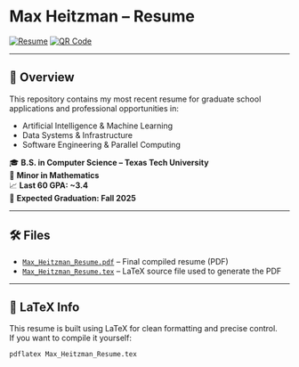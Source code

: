 # Max Heitzman – Resume

[![Resume](https://img.shields.io/badge/Resume-View-blue?style=flat-square&logo=adobeacrobatreader)](https://raw.githubusercontent.com/maxheitzman/Resume_Updated/main/Max_Heitzman_Resume.pdf)
[![QR Code](https://api.qrserver.com/v1/create-qr-code/?size=110x110&data=https://raw.githubusercontent.com/maxheitzman/Resume_Updated/main/Max_Heitzman_Resume.pdf)](https://raw.githubusercontent.com/maxheitzman/Resume_Updated/main/Max_Heitzman_Resume.pdf)

---

## 📄 Overview

This repository contains my most recent resume for graduate school applications and professional opportunities in:

- Artificial Intelligence & Machine Learning  
- Data Systems & Infrastructure  
- Software Engineering & Parallel Computing  

🎓 **B.S. in Computer Science – Texas Tech University**  
📍 **Minor in Mathematics**  
📈 **Last 60 GPA: ~3.4**  
📅 **Expected Graduation: Fall 2025**

---

## 🛠️ Files

- [`Max_Heitzman_Resume.pdf`](Max_Heitzman_Resume.pdf) – Final compiled resume (PDF)
- [`Max_Heitzman_Resume.tex`](Max_Heitzman_Resume.tex) – LaTeX source file used to generate the PDF

---

## 🧪 LaTeX Info

This resume is built using LaTeX for clean formatting and precise control.  
If you want to compile it yourself:

```bash
pdflatex Max_Heitzman_Resume.tex

